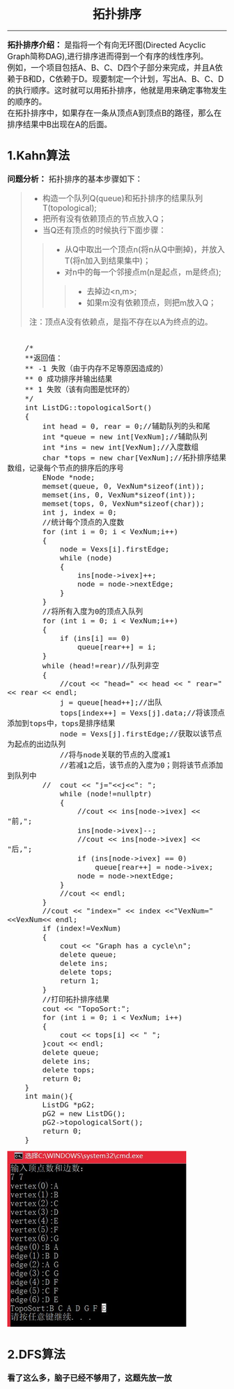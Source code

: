 # <center>  拓扑排序  </center>

---  
<font size=4>  

**拓扑排序介绍：**  是指将一个有向无环图(Directed Acyclic Graph简称DAG),进行排序进而得到一个有序的线性序列。  
例如，一个项目包括A、B、C、D四个子部分来完成，并且A依赖于B和D，C依赖于D。现要制定一个计划，写出A、B、C、D的执行顺序。这时就可以用拓扑排序，他就是用来确定事物发生的顺序的。  
在拓扑排序中，如果存在一条从顶点A到顶点B的路径，那么在排序结果中B出现在A的后面。  

## 1.Kahn算法   
**问题分析：** 拓扑排序的基本步骤如下：  
>- 构造一个队列Q(queue)和拓扑排序的结果队列T(topological);  
>- 把所有没有依赖顶点的节点放入Q；  
>- 当Q还有顶点的时候执行下面步骤：  
>>- 从Q中取出一个顶点n(将n从Q中删掉)，并放入T(将n加入到结果集中)；  
>>- 对n中的每一个邻接点m(n是起点，m是终点);  
>>>- 去掉边<n,m>;
>>>- 如果m没有依赖顶点，则把m放入Q；  
>
>注：顶点A没有依赖点，是指不存在以A为终点的边。  

```

	/*
	**返回值：
	** -1 失败（由于内存不足等原因造成的）
	** 0 成功排序并输出结果
	** 1 失败（该有向图是忧环的）
	*/
	int ListDG::topologicalSort()
	{
		int head = 0, rear = 0;//辅助队列的头和尾
		int *queue = new int[VexNum];//辅助队列
		int *ins = new int[VexNum];//入度数组
		char *tops = new char[VexNum];//拓扑排序结果数组，记录每个节点的排序后的序号
		ENode *node;
		memset(queue, 0, VexNum*sizeof(int));
		memset(ins, 0, VexNum*sizeof(int));
		memset(tops, 0, VexNum*sizeof(char));
		int j, index = 0;
		//统计每个顶点的入度数
		for (int i = 0; i < VexNum;i++)
		{
			node = Vexs[i].firstEdge;
			while (node)
			{
				ins[node->ivex]++;
				node = node->nextEdge;
			}
		}
		//将所有入度为0的顶点入队列
		for (int i = 0; i < VexNum;i++)
		{
			if (ins[i] == 0)
				queue[rear++] = i;
		}
		while (head!=rear)//队列非空
		{
			//cout << "head=" << head << " rear=" << rear << endl;
			j = queue[head++];//出队
			tops[index++] = Vexs[j].data;//将该顶点添加到tops中，tops是排序结果
			node = Vexs[j].firstEdge;//获取以该节点为起点的出边队列
			//将与node关联的节点的入度减1
			//若减1之后，该节点的入度为0；则将该节点添加到队列中
		//	cout << "j="<<j<<": ";
			while (node!=nullptr)
			{
				//cout << ins[node->ivex] << "前,";
				ins[node->ivex]--;
				//cout << ins[node->ivex] << "后,";
				if (ins[node->ivex] == 0)
					queue[rear++] = node->ivex;
				node = node->nextEdge;
			}
			//cout << endl;
		}
		//cout << "index=" << index <<"VexNum="<<VexNum<< endl;
		if (index!=VexNum)
		{
			cout << "Graph has a cycle\n";
			delete queue;
			delete ins;
			delete tops;
			return 1;
		}
		//打印拓扑排序结果
		cout << "TopoSort:";
		for (int i = 0; i < VexNum; i++)
		{
			cout << tops[i] << " ";
		}cout << endl;
		delete queue;
		delete ins;
		delete tops;
		return 0;
	}
	int main(){
		ListDG *pG2;
		pG2 = new ListDG();
		pG2->topologicalSort();
		return 0;
	}
```
<img src="./pic/topSort.JPG">


## 2.DFS算法    
**看了这么多，脑子已经不够用了，这题先放一放** 

</front>
